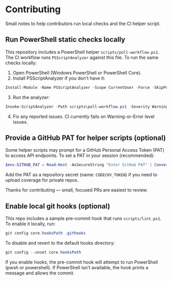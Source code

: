 # Contributing

Small notes to help contributors run local checks and the CI helper script.

## Run PowerShell static checks locally

This repository includes a PowerShell helper `scripts/poll-workflow.ps1`. The CI workflow runs `PSScriptAnalyzer` against this file. To run the same checks locally:

1. Open PowerShell (Windows PowerShell or PowerShell Core).
2. Install PSScriptAnalyzer if you don't have it:

```powershell
Install-Module -Name PSScriptAnalyzer -Scope CurrentUser -Force -SkipPublisherCheck
```

3. Run the analyzer:

```powershell
Invoke-ScriptAnalyzer -Path scripts\poll-workflow.ps1 -Severity Warning,Error
```

4. Fix any reported issues. CI currently fails on Warning-or-Error level issues.

## Provide a GitHub PAT for helper scripts (optional)

Some helper scripts may prompt for a GitHub Personal Access Token (PAT) to access API endpoints. To set a PAT in your session (recommended):

```powershell
$env:GITHUB_PAT = Read-Host -AsSecureString "Enter GitHub PAT" | ConvertFrom-SecureString
```

Add the PAT as a repository secret (name: `CODECOV_TOKEN`) if you need to upload coverage for private repos.

Thanks for contributing — small, focused PRs are easiest to review.

## Enable local git hooks (optional)

This repo includes a sample pre-commit hook that runs `scripts/lint.ps1`.
To enable it locally, run:

```powershell
git config core.hooksPath .githooks
```

To disable and revert to the default hooks directory:

```powershell
git config --unset core.hooksPath
```

If you enable hooks, the pre-commit hook will attempt to run PowerShell (pwsh or powershell).
If PowerShell isn't available, the hook prints a message and allows the commit.


